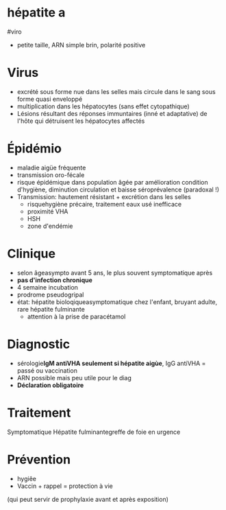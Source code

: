 # hépatite a
#viro 


- petite taille, ARN simple brin, polarité positive 


# Virus


- excrété sous forme nue dans les selles mais circule dans le sang sous forme quasi enveloppé 
- multiplication dans les hépatocytes (sans effet cytopathique) 
- Lésions résultant des réponses immuntaires (inné et adaptative) de l'hôte qui détruisent les hépatocytes affectés 


# Épidémio


- maladie aigüe fréquente 
- transmission oro-fécale 
- risque épidémique dans population âgée par amélioration condition d'hygiène, diminution circulation et baisse séroprévalence (paradoxal !) 
- Transmission: hautement résistant + excrétion dans les selles 
    - risquehygiène précaire, traitement eaux usé inefficace 
    - proximité VHA 
    - HSH 
    - zone d'endémie 


# Clinique


- selon âgeasympto avant 5 ans, le plus souvent symptomatique après 
- **pas d'infection chronique** 
- 4 semaine incubation 
- prodrome pseudogripal 
- état: hépatite bioloqiqueasymptomatique chez l'enfant, bruyant
  adulte, rare hépatite fulminante 
    - attention à la prise de paracétamol 


# Diagnostic


- sérologie**IgM antiVHA seulement si hépatite aigùe**,
  IgG antiVHA = passé ou vaccination 
- ARN possible mais peu utile pour le diag 
- **Déclaration obligatoire** 


# Traitement


Symptomatique
Hépatite fulminantegreffe de foie en urgence 


# Prévention


- hygiêe 
- Vaccin + rappel = protection à vie 

(qui peut servir de prophylaxie avant et après exposition) 
